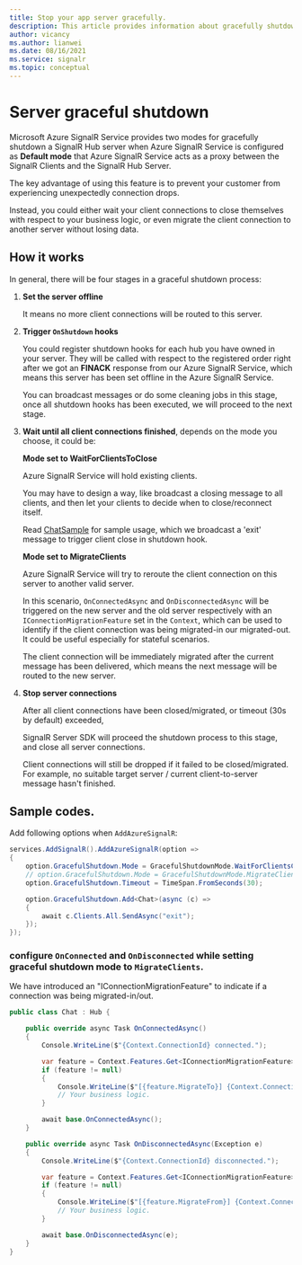 ```yaml
---
title: Stop your app server gracefully.
description: This article provides information about gracefully shutdown SignalR app server
author: vicancy
ms.author: lianwei
ms.date: 08/16/2021
ms.service: signalr
ms.topic: conceptual
---
```


# Server graceful shutdown
Microsoft Azure SignalR Service provides two modes for gracefully shutdown a SignalR Hub server when Azure SignalR Service is configured as **Default mode** that Azure SignalR Service acts as a proxy between the SignalR Clients and the SignalR Hub Server.

The key advantage of using this feature is to prevent your customer from experiencing unexpectedly connection drops. 

Instead, you could either wait your client connections to close themselves with respect to your business logic, or even migrate the client connection to another server without losing data. 

## How it works

In general, there will be four stages in a graceful shutdown process:

1. **Set the server offline**

    It means no more client connections will be routed to this server.

2. **Trigger `OnShutdown` hooks**

    You could register shutdown hooks for each hub you have owned in your server.
    They will be called with respect to the registered order right after we got an **FINACK** response from our Azure SignalR Service, which means this server has been set offline in the Azure SignalR Service.

    You can broadcast messages or do some cleaning jobs in this stage, once all shutdown hooks has been executed, we will proceed to the next stage.

3. **Wait until all client connections finished**, depends on the mode you choose, it could be:

    **Mode set to WaitForClientsToClose**

    Azure SignalR Service will hold existing clients.

    You may have to design a way, like broadcast a closing message to all clients, and then let your clients to decide when to close/reconnect itself.

    Read [ChatSample](https://github.com/Azure/azure-signalr/tree/dev/samples/ChatSample) for sample usage, which we broadcast a 'exit' message to trigger client close in shutdown hook.

    **Mode set to MigrateClients**

    Azure SignalR Service will try to reroute the client connection on this server to another valid server. 
    
    In this scenario, `OnConnectedAsync` and `OnDisconnectedAsync` will be triggered on the new server and the old server respectively with an `IConnectionMigrationFeature` set in the `Context`, which can be used to identify if the client connection was being migrated-in our migrated-out. It could be useful especially for stateful scenarios.

    The client connection will be immediately migrated after the current message has been delivered, which means the next message will be routed to the new server.

4. **Stop server connections**

    After all client connections have been closed/migrated, or timeout (30s by default) exceeded,

    SignalR Server SDK will proceed the shutdown process to this stage, and close all server connections.

    Client connections will still be dropped if it failed to be closed/migrated. For example, no suitable target server / current client-to-server message hasn't finished.

## Sample codes.

Add following options when `AddAzureSignalR`:

```csharp
services.AddSignalR().AddAzureSignalR(option =>
{
    option.GracefulShutdown.Mode = GracefulShutdownMode.WaitForClientsClose;
    // option.GracefulShutdown.Mode = GracefulShutdownMode.MigrateClients;
    option.GracefulShutdown.Timeout = TimeSpan.FromSeconds(30);

    option.GracefulShutdown.Add<Chat>(async (c) =>
    {
        await c.Clients.All.SendAsync("exit");
    });
});
```

### configure `OnConnected` and `OnDisconnected` while setting graceful shutdown mode to `MigrateClients`.

We have introduced an "IConnectionMigrationFeature" to indicate if a connection was being migrated-in/out.

```csharp
public class Chat : Hub {

    public override async Task OnConnectedAsync()
    {
        Console.WriteLine($"{Context.ConnectionId} connected.");

        var feature = Context.Features.Get<IConnectionMigrationFeature>();
        if (feature != null)
        {
            Console.WriteLine($"[{feature.MigrateTo}] {Context.ConnectionId} is migrated from {feature.MigrateFrom}.");
            // Your business logic.
        }

        await base.OnConnectedAsync();
    }

    public override async Task OnDisconnectedAsync(Exception e)
    {
        Console.WriteLine($"{Context.ConnectionId} disconnected.");

        var feature = Context.Features.Get<IConnectionMigrationFeature>();
        if (feature != null)
        {
            Console.WriteLine($"[{feature.MigrateFrom}] {Context.ConnectionId} will be migrated to {feature.MigrateTo}.");
            // Your business logic.
        }

        await base.OnDisconnectedAsync(e);
    }
}
```
